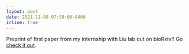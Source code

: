 ```yaml
---
layout: post
date: 2021-11-08 07:59:00-0400
inline: true
---
```

Preprint of first paper from my internship with Liu lab out on bioRxiv!! Go [check it out](https://www.biorxiv.org/content/10.1101/2021.10.29.466524v1).
